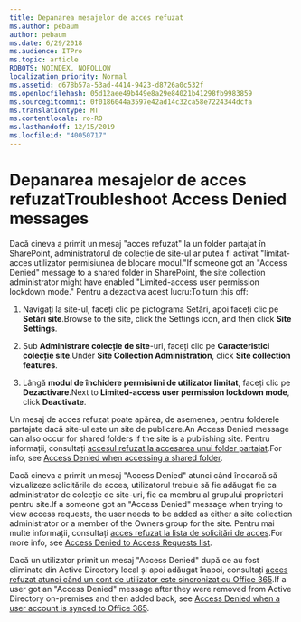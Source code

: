 ```yaml
---
title: Depanarea mesajelor de acces refuzat
ms.author: pebaum
author: pebaum
ms.date: 6/29/2018
ms.audience: ITPro
ms.topic: article
ROBOTS: NOINDEX, NOFOLLOW
localization_priority: Normal
ms.assetid: d678b57a-53ad-4414-9423-d8726a0c532f
ms.openlocfilehash: 05d12aee49b449e8a29e84021b41298fb9983859
ms.sourcegitcommit: 0f0186044a3597e42ad14c32ca58e7224344dcfa
ms.translationtype: MT
ms.contentlocale: ro-RO
ms.lasthandoff: 12/15/2019
ms.locfileid: "40050717"
---
```

# <a name="troubleshoot-access-denied-messages"></a><span data-ttu-id="c1fa3-102">Depanarea mesajelor de acces refuzat</span><span class="sxs-lookup"><span data-stu-id="c1fa3-102">Troubleshoot Access Denied messages</span></span>

<span data-ttu-id="c1fa3-103">Dacă cineva a primit un mesaj "acces refuzat" la un folder partajat în SharePoint, administratorul de colecție de site-ul ar putea fi activat "limitat-acces utilizator permisiunea de blocare modul."</span><span class="sxs-lookup"><span data-stu-id="c1fa3-103">If someone got an "Access Denied" message to a shared folder in SharePoint, the site collection administrator might have enabled "Limited-access user permission lockdown mode."</span></span> <span data-ttu-id="c1fa3-104">Pentru a dezactiva acest lucru:</span><span class="sxs-lookup"><span data-stu-id="c1fa3-104">To turn this off:</span></span> 
  
1. <span data-ttu-id="c1fa3-105">Navigați la site-ul, faceți clic pe pictograma Setări, apoi faceți clic pe **Setări site**.</span><span class="sxs-lookup"><span data-stu-id="c1fa3-105">Browse to the site, click the Settings icon, and then click **Site Settings**.</span></span>
    
2. <span data-ttu-id="c1fa3-106">Sub **Administrare colecție de site**-uri, faceți clic pe **Caracteristici colecție site**.</span><span class="sxs-lookup"><span data-stu-id="c1fa3-106">Under **Site Collection Administration**, click **Site collection features**.</span></span>
    
3. <span data-ttu-id="c1fa3-107">Lângă **modul de închidere permisiuni de utilizator limitat**, faceți clic pe **Dezactivare**.</span><span class="sxs-lookup"><span data-stu-id="c1fa3-107">Next to **Limited-access user permission lockdown mode**, click **Deactivate**.</span></span>
    
<span data-ttu-id="c1fa3-108">Un mesaj de acces refuzat poate apărea, de asemenea, pentru folderele partajate dacă site-ul este un site de publicare.</span><span class="sxs-lookup"><span data-stu-id="c1fa3-108">An Access Denied message can also occur for shared folders if the site is a publishing site.</span></span> <span data-ttu-id="c1fa3-109">Pentru informații, consultați [accesul refuzat la accesarea unui folder partajat](https://go.microsoft.com/fwlink/?linkid=2004317).</span><span class="sxs-lookup"><span data-stu-id="c1fa3-109">For info, see [Access Denied when accessing a shared folder](https://go.microsoft.com/fwlink/?linkid=2004317).</span></span>
  
<span data-ttu-id="c1fa3-110">Dacă cineva a primit un mesaj "Access Denied" atunci când încearcă să vizualizeze solicitările de acces, utilizatorul trebuie să fie adăugat fie ca administrator de colecție de site-uri, fie ca membru al grupului proprietari pentru site.</span><span class="sxs-lookup"><span data-stu-id="c1fa3-110">If a someone got an "Access Denied" message when trying to view access requests, the user needs to be added as either a site collection administrator or a member of the Owners group for the site.</span></span> <span data-ttu-id="c1fa3-111">Pentru mai multe informații, consultați [acces refuzat la lista de solicitări de acces](https://go.microsoft.com/fwlink/?linkid=2004220).</span><span class="sxs-lookup"><span data-stu-id="c1fa3-111">For more info, see [Access Denied to Access Requests list](https://go.microsoft.com/fwlink/?linkid=2004220).</span></span>
  
<span data-ttu-id="c1fa3-112">Dacă un utilizator primit un mesaj "Access Denied" după ce au fost eliminate din Active Directory local și apoi adăugat înapoi, consultați [acces refuzat atunci când un cont de utilizator este sincronizat cu Office 365](https://go.microsoft.com/fwlink/?linkid=2004318).</span><span class="sxs-lookup"><span data-stu-id="c1fa3-112">If a user got an "Access Denied" message after they were removed from Active Directory on-premises and then added back, see [Access Denied when a user account is synced to Office 365](https://go.microsoft.com/fwlink/?linkid=2004318).</span></span>
  

